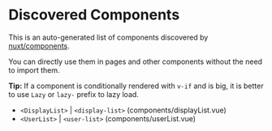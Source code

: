 # Discovered Components

This is an auto-generated list of components discovered by [nuxt/components](https://github.com/nuxt/components).

You can directly use them in pages and other components without the need to import them.

**Tip:** If a component is conditionally rendered with `v-if` and is big, it is better to use `Lazy` or `lazy-` prefix to lazy load.

- `<DisplayList>` | `<display-list>` (components/displayList.vue)
- `<UserList>` | `<user-list>` (components/userList.vue)
